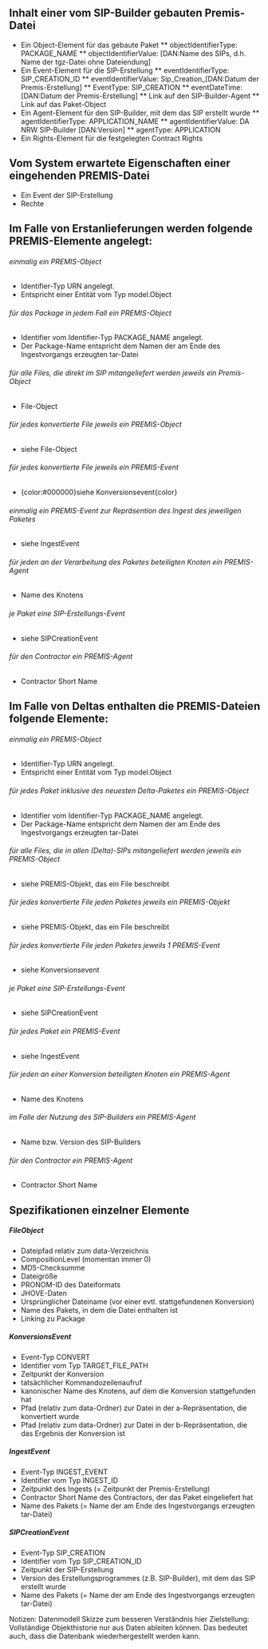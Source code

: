 ## Inhalt einer vom SIP-Builder gebauten Premis-Datei

* Ein Object-Element für das gebaute Paket
** objectIdentifierType: PACKAGE_NAME
** objectIdentifierValue: \[DAN:Name des SIPs, d.h. Name der tgz-Datei ohne Dateiendung\]
* Ein Event-Element für die SIP-Erstellung
** eventIdentifierType: SIP_CREATION_ID
** eventIdentifierValue: Sip_Creation_\[DAN:Datum der Premis-Erstellung\]
** EventType: SIP_CREATION
** eventDateTime: \[DAN:Datum der Premis-Erstellung\]
** Link auf den SIP-Builder-Agent
** Link auf das Paket-Object
* Ein Agent-Element für den SIP-Builder, mit dem das SIP erstellt wurde
** agentIdentifierType: APPLICATION_NAME
** agentIdentifierValue: DA NRW SIP-Builder \[DAN:Version\]
** agentType: APPLICATION
* Ein Rights-Element für die festgelegten Contract Rights


## Vom System erwartete Eigenschaften einer eingehenden PREMIS-Datei

* Ein Event der SIP-Erstellung
* Rechte

## Im Falle von Erstanlieferungen werden folgende PREMIS-Elemente angelegt:


###### einmalig ein PREMIS-Object

* Identifier-Typ URN angelegt.
* Entspricht einer Entität vom Typ model.Object

###### für das Package in jedem Fall ein PREMIS-Object

* Identifier vom Identifier-Typ PACKAGE_NAME angelegt.
* Der Package-Name entspricht dem Namen der am Ende des Ingestvorgangs erzeugten tar-Datei


###### für alle Files, die direkt im SIP mitangeliefert werden jeweils ein Premis-Object

* File-Object

###### für jedes konvertierte File jeweils ein PREMIS-Object

* siehe&nbsp;File-Object


###### für jedes konvertierte File jeweils ein PREMIS-Event

* {color:#000000}siehe Konversionsevent{color}

###### einmalig ein PREMIS-Event zur Repräsention des Ingest des jeweiligen Paketes

* siehe IngestEvent

###### für jeden an der Verarbeitung des Paketes beteiligten Knoten ein PREMIS-Agent

* Name des Knotens

###### je Paket eine SIP-Erstellungs-Event

* siehe SIPCreationEvent

###### für den Contractor ein PREMIS-Agent

* Contractor Short Name

## Im Falle von Deltas enthalten die PREMIS-Dateien folgende Elemente:


###### einmalig ein PREMIS-Object

* Identifier-Typ URN angelegt.
* Entspricht einer Entität vom Typ model.Object


###### für jedes Paket inklusive des neuesten Delta-Paketes ein PREMIS-Object

* Identifier vom Identifier-Typ PACKAGE_NAME angelegt.
* Der Package-Name entspricht dem Namen der am Ende des Ingestvorgangs erzeugten tar-Datei


###### für alle Files, die in allen (Delta)-SIPs mitangeliefert werden jeweils ein PREMIS-Object

* siehe&nbsp;PREMIS-Objekt, das ein File beschreibt

###### für jedes konvertierte File jeden Paketes jeweils ein PREMIS-Objekt

* siehe&nbsp;PREMIS-Objekt, das ein File beschreibt


###### für jedes konvertierte File jeden Paketes jeweils 1 PREMIS-Event&nbsp;

* siehe Konversionsevent


###### je Paket eine SIP-Erstellungs-Event

* siehe SIPCreationEvent


###### für jedes Paket ein PREMIS-Event

* siehe IngestEvent


###### für jeden an einer Konversion beteiligten Knoten ein PREMIS-Agent

* Name des Knotens


###### im Falle der Nutzung des SIP-Builders ein PREMIS-Agent

* Name bzw. Version des SIP-Builders


###### für den Contractor ein PREMIS-Agent

* Contractor Short Name

## Spezifikationen einzelner Elemente

##### FileObject

* Dateipfad relativ zum data-Verzeichnis
* CompositionLevel (momentan immer 0)
* MD5-Checksumme
* Dateigröße
* PRONOM-ID des Dateiformats
* JHOVE-Daten
* Ursprünglicher Dateiname (vor einer evtl. stattgefundenen Konversion)
* Name des Pakets, in dem die Datei enthalten ist
* Linking zu Package

##### KonversionsEvent

* Event-Typ CONVERT
* Identifier vom Typ TARGET_FILE_PATH
* Zeitpunkt der Konversion
* tatsächlicher Kommandozeilenaufruf
* kanonischer Name des Knotens, auf dem die Konversion stattgefunden hat
* Pfad (relativ zum data-Ordner) zur Datei in der a-Repräsentation, die konvertiert wurde
* Pfad (relativ zum data-Ordner) zur Datei in der b-Repräsentation, die das Ergebnis der Konversion ist

##### IngestEvent

* Event-Typ INGEST_EVENT
* Identifier vom Typ INGEST_ID
* Zeitpunkt des Ingests (= Zeitpunkt der Premis-Erstellung)
* Contractor Short Name des Contractors, der das Paket eingeliefert hat
* Name des Pakets (= Name der am Ende des Ingestvorgangs erzeugten tar-Datei)

##### SIPCreationEvent

* Event-Typ SIP_CREATION
* Identifier vom Typ SIP_CREATION_ID&nbsp;
* Zeitpunkt der SIP-Erstellung
* Version des Erstellungsprogrammes (z.B. SIP-Builder), mit dem das SIP erstellt wurde
* Name des Pakets (= Name der am Ende des Ingestvorgangs erzeugten tar-Datei)


Notizen:
Datenmodell Skizze zum besseren Verständnis hier
Zielstellung: Vollständige Objekthistorie nur aus Daten ableiten können. Das bedeutet auch, dass die Datenbank wiederhergestellt werden kann.